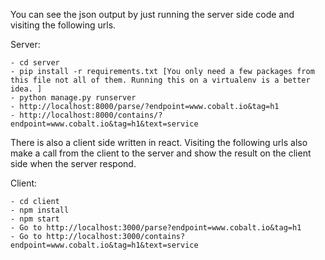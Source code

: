 

You can see the json output by just running the server side code and visiting the following urls.

Server:

    - cd server
    - pip install -r requirements.txt [You only need a few packages from this file not all of them. Running this on a virtualenv is a better idea. ]
    - python manage.py runserver
    - http://localhost:8000/parse/?endpoint=www.cobalt.io&tag=h1
    - http://localhost:8000/contains/?endpoint=www.cobalt.io&tag=h1&text=service

There is also a client side written in react. Visiting the following urls also make a call from the client to the server and show the result on the client side when the server respond.

Client:

    - cd client
    - npm install
    - npm start
    - Go to http://localhost:3000/parse?endpoint=www.cobalt.io&tag=h1
    - Go to http://localhost:3000/contains?endpoint=www.cobalt.io&tag=h1&text=service
